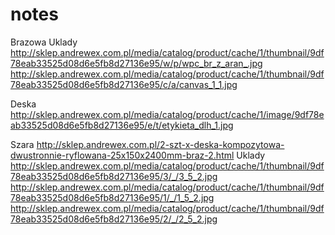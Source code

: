notes
=====

Brazowa
Uklady
http://sklep.andrewex.com.pl/media/catalog/product/cache/1/thumbnail/9df78eab33525d08d6e5fb8d27136e95/w/p/wpc_br_z_aran_.jpg
http://sklep.andrewex.com.pl/media/catalog/product/cache/1/thumbnail/9df78eab33525d08d6e5fb8d27136e95/c/a/canvas_1_1.jpg

Deska
http://sklep.andrewex.com.pl/media/catalog/product/cache/1/image/9df78eab33525d08d6e5fb8d27136e95/e/t/etykieta_dlh_1.jpg

Szara
http://sklep.andrewex.com.pl/2-szt-x-deska-kompozytowa-dwustronnie-ryflowana-25x150x2400mm-braz-2.html
Uklady
http://sklep.andrewex.com.pl/media/catalog/product/cache/1/thumbnail/9df78eab33525d08d6e5fb8d27136e95/3/_/3_5_2.jpg
http://sklep.andrewex.com.pl/media/catalog/product/cache/1/thumbnail/9df78eab33525d08d6e5fb8d27136e95/1/_/1_5_2.jpg
http://sklep.andrewex.com.pl/media/catalog/product/cache/1/thumbnail/9df78eab33525d08d6e5fb8d27136e95/2/_/2_5_2.jpg
